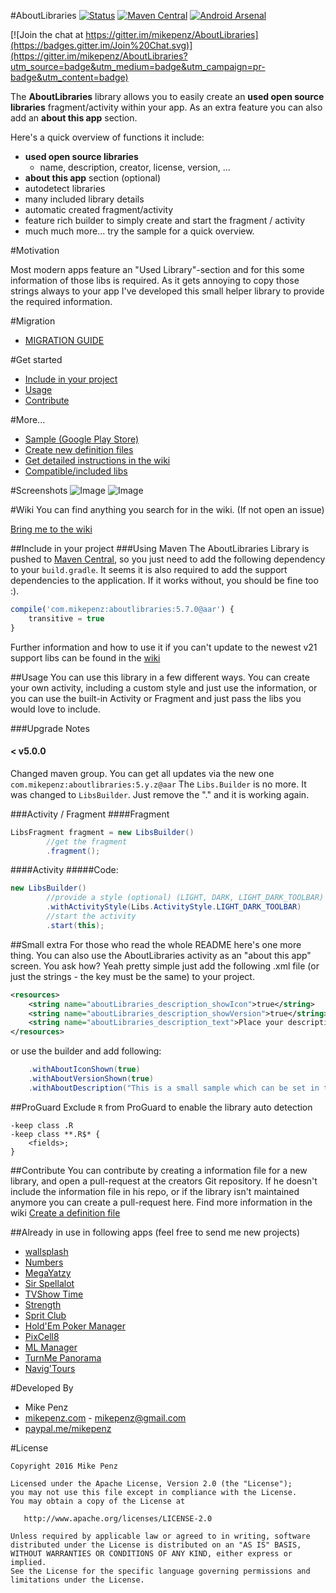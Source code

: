 #AboutLibraries [![Status](https://travis-ci.org/mikepenz/AboutLibraries.svg?branch=master)](https://travis-ci.org/mikepenz/AboutLibraries) [![Maven Central](https://maven-badges.herokuapp.com/maven-central/com.mikepenz/aboutlibraries/badge.svg?style=flat)](https://maven-badges.herokuapp.com/maven-central/com.mikepenz/aboutlibraries) [![Android Arsenal](http://img.shields.io/badge/Android%20Arsenal-AboutLibraries-brightgreen.svg?style=flat)](http://android-arsenal.com/details/1/102)

[![Join the chat at https://gitter.im/mikepenz/AboutLibraries](https://badges.gitter.im/Join%20Chat.svg)](https://gitter.im/mikepenz/AboutLibraries?utm_source=badge&utm_medium=badge&utm_campaign=pr-badge&utm_content=badge)

The **AboutLibraries** library allows you to easily create an **used open source libraries** fragment/activity within your app. As an extra feature you can also add an **about this app** section. 

Here's a quick overview of functions it include:
- **used open source libraries**
	- name, description, creator, license, version, ...
- **about this app** section (optional)
- autodetect libraries
- many included library details
- automatic created fragment/activity
- feature rich builder to simply create and start the fragment / activity
- much much more... try the sample for a quick overview.

#Motivation

Most modern apps feature an "Used Library"-section and for this some information of those libs is required. As it gets annoying to copy those strings always to your app I've developed this small helper library to provide the required information.

#Migration
- [MIGRATION GUIDE](https://github.com/mikepenz/AboutLibraries/blob/develop/MIGRATION.md)

#Get started
- [Include in your project](#include-in-your-project)
- [Usage](#usage)
- [Contribute](#contribute)

#More...
- [Sample (Google Play Store)](https://play.google.com/store/apps/details?id=com.mikepenz.aboutlibraries.sample)
- [Create new definition files](http://def-builder.mikepenz.com/)
- [Get detailed instructions in the wiki](https://github.com/mikepenz/AboutLibraries/wiki)
- [Compatible/included libs](https://github.com/mikepenz/AboutLibraries/wiki/Compatible-Libs)


#Screenshots
![Image](https://raw.githubusercontent.com/mikepenz/AboutLibraries/master/DEV/screenshots/screenshot1_small.png)
![Image](https://raw.githubusercontent.com/mikepenz/AboutLibraries/master/DEV/screenshots/screenshot2_small.png)


#Wiki
You can find anything you search for in the wiki. (If not open an issue)

[Bring me to the wiki](https://github.com/mikepenz/AboutLibraries/wiki)


##Include in your project
###Using Maven
The AboutLibraries Library is pushed to [Maven Central](http://search.maven.org/#search|ga|1|g%3A%22com.mikepenz%22), so you just need to add the following dependency to your `build.gradle`. It seems it is also required to add the support dependencies to the application. If it works without, you should be fine too :).

```javascript
compile('com.mikepenz:aboutlibraries:5.7.0@aar') {
	transitive = true
}
```

Further information and how to use it if you can't update to the newest v21 support libs can be found in the [wiki](https://github.com/mikepenz/AboutLibraries/wiki/HOWTO:-Include)

##Usage
You can use this library in a few different ways. You can create your own activity, including a custom style and just use the information, or you can use the built-in Activity or Fragment and just pass the libs you would love to include.

###Upgrade Notes
#### < v5.0.0
Changed maven group. You can get all updates via the new one `com.mikepenz:aboutlibraries:5.y.z@aar`
The `Libs.Builder` is no more. It was changed to `LibsBuilder`. Just remove the "." and it is working again.

###Activity / Fragment
####Fragment
```java
LibsFragment fragment = new LibsBuilder()
        //get the fragment
        .fragment();
```
####Activity
#####Code:
```java
new LibsBuilder()
        //provide a style (optional) (LIGHT, DARK, LIGHT_DARK_TOOLBAR)
        .withActivityStyle(Libs.ActivityStyle.LIGHT_DARK_TOOLBAR)
        //start the activity
        .start(this);
```

##Small extra
For those who read the whole README here's one more thing.
You can also use the AboutLibraries activity as an "about this app" screen. You ask how?
Yeah pretty simple just add the following .xml file (or just the strings - the key must be the same) to your project.

```xml
<resources>
    <string name="aboutLibraries_description_showIcon">true</string>
    <string name="aboutLibraries_description_showVersion">true</string>
    <string name="aboutLibraries_description_text">Place your description here :D</string>
</resources>
```
or use the builder and add following:
```java
	.withAboutIconShown(true)
	.withAboutVersionShown(true)
	.withAboutDescription("This is a small sample which can be set in the about my app description file.<br /><b>You can style this with html markup :D</b>")

```

##ProGuard
Exclude `R` from ProGuard to enable the library auto detection
```proguard
-keep class .R
-keep class **.R$* {
    <fields>;
}
```

##Contribute
You can contribute by creating a information file for a new library, and open a pull-request at the creators Git repository. If he doesn't include the information file in his repo, or if the library isn't maintained anymore you can create a pull-request here. Find more information in the wiki [Create a definition file](https://github.com/mikepenz/AboutLibraries/wiki/HOWTODEV:-Include-into-AboutLibraries)


##Already in use in following apps
(feel free to send me new projects)

* [wallsplash](https://play.google.com/store/apps/details?id=com.mikepenz.unsplash)
* [Numbers](https://play.google.com/store/apps/details?id=com.tundem.numbersreloaded.free)
* [MegaYatzy](https://play.google.com/store/apps/details?id=com.tundem.yatzyTJ)
* [Sir Spellalot](https://play.google.com/store/apps/details?id=com.sirspellalot.app.android)
* [TVShow Time](https://play.google.com/store/apps/details?id=com.tozelabs.tvshowtime)
* [Strength](https://play.google.com/store/apps/details?id=com.e13engineering.strength)
* [Sprit Club](https://play.google.com/store/apps/details?id=at.idev.spritpreise)
* [Hold'Em Poker Manager](https://play.google.com/store/apps/details?id=pt.massena.holdemtracker.free)
* [PixCell8](https://play.google.com/store/apps/details?id=com.pixcell8.prod)
* [ML Manager](https://play.google.com/store/apps/details?id=com.javiersantos.mlmanager)
* [TurnMe Panorama](https://play.google.com/store/apps/details?id=com.bezine.panosphere)
* [Navig'Tours](https://play.google.com/store/apps/details?id=com.codetroopers.transport.tours)


#Developed By

* Mike Penz 
 * [mikepenz.com](http://mikepenz.com) - <mikepenz@gmail.com>
 * [paypal.me/mikepenz](http://paypal.me/mikepenz)

#License

    Copyright 2016 Mike Penz

    Licensed under the Apache License, Version 2.0 (the "License");
    you may not use this file except in compliance with the License.
    You may obtain a copy of the License at

       http://www.apache.org/licenses/LICENSE-2.0

    Unless required by applicable law or agreed to in writing, software
    distributed under the License is distributed on an "AS IS" BASIS,
    WITHOUT WARRANTIES OR CONDITIONS OF ANY KIND, either express or implied.
    See the License for the specific language governing permissions and
    limitations under the License.
